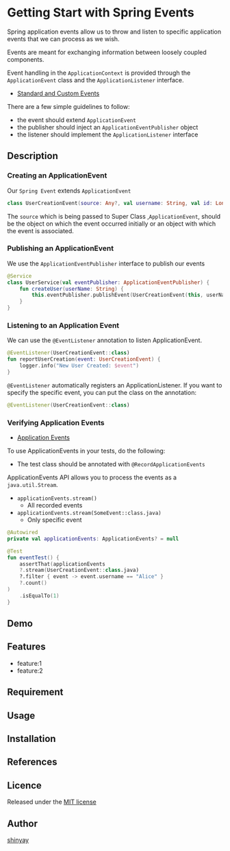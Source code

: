 # Getting Start with Spring Events
Spring application events allow us to throw and listen to specific application events that we can process as we wish.

Events are meant for exchanging information between loosely coupled components.

Event handling in the `ApplicationContext` is provided through the `ApplicationEvent` class and the `ApplicationListener` interface.
- [Standard and Custom Events](https://docs.spring.io/spring-framework/docs/current/reference/html/core.html#context-functionality-events)

There are a few simple guidelines to follow:
- the event should extend `ApplicationEvent`
- the publisher should inject an `ApplicationEventPublisher` object
- the listener should implement the `ApplicationListener` interface
## Description
### Creating an ApplicationEvent
Our `Spring Event` extends `ApplicationEvent`

```kotlin
class UserCreationEvent(source: Any?, val username: String, val id: Long) : ApplicationEvent(source!!)
```

The `source` which is being passed to Super Class ,`ApplicationEvent`, should be the object on which the event occurred initially or an object with which the event is associated.

### Publishing an ApplicationEvent
We use the `ApplicationEventPublisher` interface to publish our events

```kotlin
@Service
class UserService(val eventPublisher: ApplicationEventPublisher) {
    fun createUser(userName: String) {
        this.eventPublisher.publishEvent(UserCreationEvent(this, userName))
    }
}
```

### Listening to an Application Event
We can use the `@EventListener` annotation to listen ApplicationEvent.

```kotlin
@EventListener(UserCreationEvent::class)
fun reportUserCreation(event: UserCreationEvent) {
    logger.info("New User Created: $event")
}
```

`@EventListener` automatically registers an ApplicationListener.
If you want to specify the specific event, you can put the class on the annotation:
```kotlin
@EventListener(UserCreationEvent::class)
```

### Verifying Application Events
- [Application Events](https://docs.spring.io/spring-framework/docs/current/reference/html/testing.html#testcontext-application-events)

To use ApplicationEvents in your tests, do the following:

- The test class should be annotated with `@RecordApplicationEvents`

ApplicationEvents API allows you to process the events as a `java.util.Stream`.

- `applicationEvents.stream()`
  - All recorded events
- `applicationEvents.stream(SomeEvent::class.java)`
  - Only specific event

```kotlin
@Autowired
private val applicationEvents: ApplicationEvents? = null

@Test
fun eventTest() {
    assertThat(applicationEvents
    ?.stream(UserCreationEvent::class.java)
    ?.filter { event -> event.username == "Alice" }
    ?.count()
)
    .isEqualTo(1)
}
```

## Demo

## Features

- feature:1
- feature:2

## Requirement

## Usage

## Installation

## References

## Licence

Released under the [MIT license](https://gist.githubusercontent.com/shinyay/56e54ee4c0e22db8211e05e70a63247e/raw/34c6fdd50d54aa8e23560c296424aeb61599aa71/LICENSE)

## Author

[shinyay](https://github.com/shinyay)

